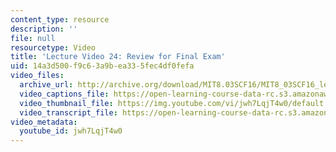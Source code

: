 ```yaml
---
content_type: resource
description: ''
file: null
resourcetype: Video
title: 'Lecture Video 24: Review for Final Exam'
uid: 14a3d500-f9c6-3a9b-ea33-5fec4df0fefa
video_files:
  archive_url: http://archive.org/download/MIT8.03SCF16/MIT8_03SCF16_lec24_300k.mp4
  video_captions_file: https://open-learning-course-data-rc.s3.amazonaws.com/8-03sc-physics-iii-vibrations-and-waves-fall-2016/66ed6bb669765b0993a60c82a674c4cc_jwh7LqjT4w0.vtt
  video_thumbnail_file: https://img.youtube.com/vi/jwh7LqjT4w0/default.jpg
  video_transcript_file: https://open-learning-course-data-rc.s3.amazonaws.com/8-03sc-physics-iii-vibrations-and-waves-fall-2016/bd36341ba81ca3c9d1bdd6910d6b9502_jwh7LqjT4w0.pdf
video_metadata:
  youtube_id: jwh7LqjT4w0
---
```


